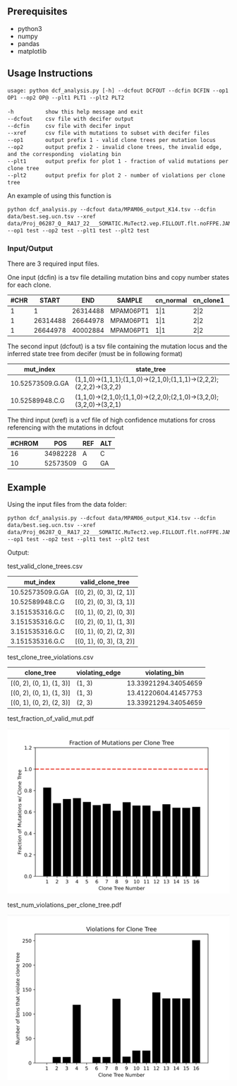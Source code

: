 ## Prerequisites 
 * python3
 * numpy
 * pandas
 * matplotlib
 

## Usage Instructions

```
usage: python dcf_analysis.py [-h] --dcfout DCFOUT --dcfin DCFIN --op1 OP1 --op2 OP@ --plt1 PLT1 --plt2 PLT2 

-h          show this help message and exit 
--dcfout    csv file with decifer output
--dcfin     csv file with decifer input
--xref      csv file with mutations to subset with decifer files
--op1       output prefix 1 - valid clone trees per mutation locus
--op2       output prefix 2 - invalid clone trees, the invalid edge, and the corresponding  violating bin
--plt1      output prefix for plot 1 - fraction of valid mutations per clone tree
--plt2      output prefix for plot 2 - number of violations per clone tree
```
An example of using this function is 

```
python dcf_analysis.py --dcfout data/MPAM06_output_K14.tsv --dcfin data/best.seg.ucn.tsv --xref data/Proj_06287_Q__RA17_22___SOMATIC.MuTect2.vep.FILLOUT.flt.noFFPE.JAM_filtered.vcf --op1 test --op2 test --plt1 test --plt2 test

```

### Input/Output
There are 3 required input files. 

One input (dcfin) is a tsv file detailing mutation bins and copy number states for each clone. 

| #CHR  |START     | END     | SAMPLE  | cn_normal  | cn_clone1 | cn_clone2 | cn_clone3 |
| ---   | ---------| --------|---------| ---------- |-----------|-----------|-----------|
| 1     |1         |26314488 |MPAM06PT1|    1\|1	| 2\|2	    |	2\|2 	| 2\|2	    |
| 1     |26314488  |26644978 |MPAM06PT1|    1\|1	| 2\|2	    |	2\|2 	| 2\|1	    |
| 1     |26644978  |40002884 |MPAM06PT1|    1\|1	| 2\|2	    |	2\|2 	| 2\|2	    |


The second input (dcfout) is a tsv file containing the mutation locus and the inferred state tree from decifer (must be in following format)

| mut_index        | state_tree                                                          |
| -----------------| --------------------------------------------------------------------|
|10.52573509.G.GA  | (1,1,0)->(1,1,1);(1,1,0)->(2,1,0);(1,1,1)->(2,2,2);(2,2,2)->(3,2,2) |
|10.52589948.C.G   | (1,1,0)->(2,1,0);(1,1,0)->(2,2,0);(2,1,0)->(3,2,0);(3,2,0)->(3,2,1) |

The third input (xref) is a vcf file of high confidence mutations for cross referencing with the mutations in dcfout

| #CHROM      | POS              | REF              |ALT           |
| ------------| -----------------| -----------------| -------------|
| 16          |34982228          |A                 | C            |
| 10          |52573509          |G                 | GA           |

## Example 

Using the input files from the data folder:

```
python dcf_analysis.py --dcfout data/MPAM06_output_K14.tsv --dcfin data/best.seg.ucn.tsv --xref data/Proj_06287_Q__RA17_22___SOMATIC.MuTect2.vep.FILLOUT.flt.noFFPE.JAM_filtered.vcf --op1 test --op2 test --plt1 test --plt2 test
```

Output:

test_valid_clone_trees.csv

| mut_index                 |valid_clone_tree                 |
| ----------                |----------------                 |
| 10.52573509.G.GA          |[(0, 2), (0, 3), (2, 1)]         |
|10.52589948.C.G	        |[(0, 2), (0, 3), (3, 1)]         |
| 3.151535316.G.C           |[(0, 1), (0, 2), (0, 3)]         |
| 3.151535316.G.C           |[(0, 2), (0, 1), (1, 3)]         |
| 3.151535316.G.C           |[(0, 1), (0, 2), (2, 3)]         |
| 3.151535316.G.C           | [(0, 1), (0, 3), (3, 2)]        |

test_clone_tree_violations.csv

| clone_tree                | violating_edge   | violating_bin                   |
| --------------------------| -----------------| -----------------------------   |
| [(0, 2), (0, 1), (1, 3)]  |(1, 3)            |13.33921294.34054659             |
|[(0, 2), (0, 1), (1, 3)]   | (1, 3)           |13.41220604.41457753             |
| [(0, 1), (0, 2), (2, 3)]  |(2, 3)            | 13.33921294.34054659            |

test_fraction_of_valid_mut.pdf

![fraction_of_valid_mut](data/test_fraction_of_valid_mut.png)



test_num_violations_per_clone_tree.pdf

![fraction_of_valid_mut](data/test_num_violations_per_clone_tree.png)
